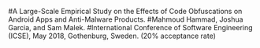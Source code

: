 #A Large-Scale Empirical Study on the Effects of Code Obfuscations on Android Apps and Anti-Malware Products.
#Mahmoud Hammad, Joshua Garcia, and Sam Malek.
#International Conference of Software Engineering (ICSE), May 2018, Gothenburg, Sweden. (20% acceptance rate)

